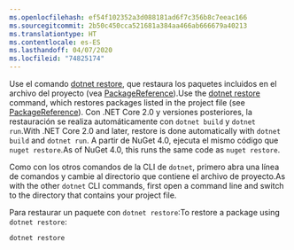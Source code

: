 ```yaml
---
ms.openlocfilehash: ef54f102352a3d088181ad6f7c356b8c7eeac166
ms.sourcegitcommit: 2b50c450cca521681a384aa466ab666679a40213
ms.translationtype: HT
ms.contentlocale: es-ES
ms.lasthandoff: 04/07/2020
ms.locfileid: "74825174"
---
```

<span data-ttu-id="1ef7c-101">Use el comando [dotnet restore](/dotnet/core/tools/dotnet-restore?tabs=netcore2x), que restaura los paquetes incluidos en el archivo del proyecto (vea [PackageReference](../../consume-packages/package-references-in-project-files.md)).</span><span class="sxs-lookup"><span data-stu-id="1ef7c-101">Use the [dotnet restore](/dotnet/core/tools/dotnet-restore?tabs=netcore2x) command, which restores packages listed in the project file (see [PackageReference](../../consume-packages/package-references-in-project-files.md)).</span></span> <span data-ttu-id="1ef7c-102">Con .NET Core 2.0 y versiones posteriores, la restauración se realiza automáticamente con `dotnet build` y `dotnet run`.</span><span class="sxs-lookup"><span data-stu-id="1ef7c-102">With .NET Core 2.0 and later, restore is done automatically with `dotnet build` and `dotnet run`.</span></span> <span data-ttu-id="1ef7c-103">A partir de NuGet 4.0, ejecuta el mismo código que `nuget restore`.</span><span class="sxs-lookup"><span data-stu-id="1ef7c-103">As of NuGet 4.0, this runs the same code as `nuget restore`.</span></span>

<span data-ttu-id="1ef7c-104">Como con los otros comandos de la CLI de `dotnet`, primero abra una línea de comandos y cambie al directorio que contiene el archivo de proyecto.</span><span class="sxs-lookup"><span data-stu-id="1ef7c-104">As with the other `dotnet` CLI commands, first open a command line and switch to the directory that contains your project file.</span></span>

<span data-ttu-id="1ef7c-105">Para restaurar un paquete con `dotnet restore`:</span><span class="sxs-lookup"><span data-stu-id="1ef7c-105">To restore a package using `dotnet restore`:</span></span>

```dotnetcli
dotnet restore 
```